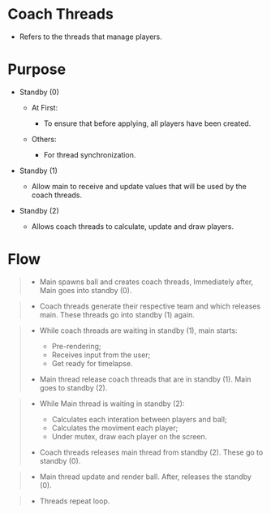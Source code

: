 # Coach Threads

* Refers to the threads that manage players.

# Purpose

* Standby (0)

  * At First:
 
    * To ensure that before applying, all players have been created.

  * Others:
    * For thread synchronization.

* Standby (1)

  * Allow main to receive and update values that will be used by the coach threads.

* Standby (2)

  * Allows coach threads to calculate, update and draw players.


# Flow

>* Main spawns ball and creates coach threads, Immediately after, Main goes into standby (0).

>* Coach threads generate their respective team and which releases main. These threads go into standby (1) again.

>* While coach threads are waiting in standby (1), main starts:
>   * Pre-rendering;
>   * Receives input from the user;
>   * Get ready for timelapse.
> 
> 
>* Main thread release coach threads that are in standby (1). Main goes to standby (2).

>* While Main thread is waiting in standby (2):
>   * Calculates each interation between players and ball;
>   * Calculates the moviment each player;
>   * Under mutex, draw each player on the screen.
>
> 
>* Coach threads releases main thread from standby (2). These go to standby (0).

>* Main thread update and render ball. After, releases the standby (0).
 
>* Threads repeat loop.





